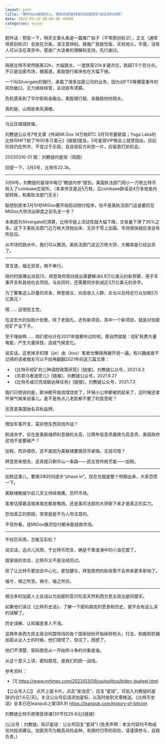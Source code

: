 ```yaml
---
layout: post
title: "等MtGox解锁的人，等到的却是拜登对加密挖矿加征30%的税"
date: 2023-03-10 08:00:00 +0800
categories: essay
---
```


题外话：预告一下，明天文章头条是一篇推广帖子（不带原创标识），正文（通常带原创标识）会放在次条，请注意辨别。接推广就是恰饭，天经地义。毕竟，没有人可以活在真空中。感谢广大读者的理解和支持。先行谢过。

* * *

隔夜比特币突然脱离22k，大幅跳水，一度跌穿20k关键点位，跌超7.5个百分点。不只是加密市场，据报道，美股银行板块也在大幅下挫。

一个叫Silvergate的银行，承载了很多加密公司的业务，因为对FTX等爆雷事件的风险敞口，无力继续经营，主动宣布清算。

危机感染到了华尔街和金融业。美股银行股、金融股纷纷跳水。

真的是，山雨欲来风满楼。

* * *

乌云压城城欲催。

刘教链公众号7号文章《传闻Mt.Gox 14万枚BTC 3月10号要砸盘；Yuga Labs的比特币NFT拍了1600多万美元》[链接]提及，5号星球VIP聚会上就曾指出，目前阶段仍在熊市，不宜过于乐观，且目视前方利空一片，应留意打折机会。

20230310-01
图：刘教链的星球（简图）

回望一下，3月5号，比特币22.3k。

* * *

3月8号，刘教链的星球中每日“教链内参”提到，美国执法部门把小一万枚比特币转入了coinbase交易所。（本来传言是近5万枚，后coinbase辟谣说4万多枚是内部转账，和美执法部门无关）

联想到原本3月10号MtGox要开始启动赔付程序，怕不是美执法部门这是要赶在MtGox大饼流出砸盘之前先走一步？

本来因为Silvergate的清算，比特币链上流动性就大幅下降，交易量下滑了35%之多。这下子美执法部门近万枚大饼抛出来，无异于雪上加霜，市场很快就应该会有所反应。

从市场的跳水中，我们可以推测，美执法部门这近万枚大饼，大概率是已经出货了。

* * *

常言道，福无双至，祸不单行。

纽约时报爆出消息[1]，拜登政府周四提出需要解决6.8万亿美元的新预算，用于军事开支和其他社会项目。与此同时，还需要同步削减近3万亿美元的赤字。

为了筹集这么巨量的资金，拜登提议，向高收入人群、企业以及特定行业加税5万亿美元！

嗯…… 这很民主党。

在这宏大的加税计划里，除了老面孔，还有新项目。其中一个新项目，就是对加密挖矿产业下手。

至于理由嘛…… 咱们老伙计在2021年就都听过的啦。那自然就是：挖矿耗费大量电能，产生大量排放，造成气候变化。

说实话，这老掉牙的理（jie）由（kou）笔者也懒得再展开说一遍。有兴趣或者不记得的读者朋友可以不妨再翻翻2021年的这几篇文章：

- 《比特币挖矿的三种调控政策研究》[链接]，刘教链公众号，2021.6.3
- 《杀君马者道旁儿》[链接]，刘教链公众号，2021.6.27
- 《比特币或已完成碳达峰任务》[链接]，刘教链公众号，2021.7.3

我们只想说的是，欧洲都开始烧煤烧炭了，环保小公举都被抓起来了，这时候还拿环保气候来说事儿，是不是有点儿老脸都不要了的意思呢？

还真是美国驰名双标品牌。

* * *

增加军事开支，莫非想东西双线作战？

削减赤字，实在是美联储把利息搞的太高，过两年低息债置换为高息债，美国政府这怕不是要破产？

加税，而非借债，还不是因为美联储要搞货币紧缩，无钱可借？

拜登思来想去，还真就只剩华山一条路——民主党传统艺能——加税。

* * *

加税这事儿，要用3年时间逐步“phase in”。现在也就是整个预期出来，大家恐慌一下。

美联储鲍威尔前几天又持续唱鹰，恐吓市场。

笔者估摸着这唱来唱去都是嘴炮，还是美司法部的大饼砸下来才是真正的实力。

恐怕真正的原因，常常就是不为人所注意的。

不信你看，连MtGox推迟偿付都未能拯救市场。

* * *

不经历风雨，怎能见彩虹？

说实话，这点儿风雨，于比特币而言，确是千里波涛中的小浪花罢了。

国家级的攻击，比特币又不是没经历过。

除了让比特币更加去中心化，更加健壮，拜登政府的新政策不会带来更多影响了。

福兮，祸之所至。祸兮，福之所伏。

* * *

相当多的加密人士会误以为加密的意识形态天然和西方民主政治是同盟军。

如果他们读过《比特币史话》，了解一下密码朋克的愿景和历史，就不会有这么深的误解了。

历史误解、认知偏差害人不浅。

这两年来西方民主政治同盟阵线的各个国家纷纷开始掉转枪头，打击、制裁和抓捕加密从业人士的时候，他们错愕了，惊诧了，困惑了。

他们不清楚，密码朋克从一开始所斗争的对象是谁。

从这个意义上讲，密码朋克，是我们的统一战线。


参考资料：
- [1] https://www.nytimes.com/2023/03/09/us/politics/biden-budget.html

【公众号入口】
点开上面卡片，点击“发消息”，回复“星球”，可加入刘教链的星球(约合1.6元/天)。关注公众号后请添加星标，以及时收到文章推送。《比特币史话》全本已在leanpub上架($9.9) https://leanpub.com/history-of-bitcoin

刘教链比特币原理音频课(30节仅29.9元)[链接]

(公众号：刘教链。知识星球：公众号回复“星球”)
(免责声明：本文内容均不构成任何投资建议。加密货币为极高风险品种，有随时归零的风险，请谨慎参与，自我负责。)
